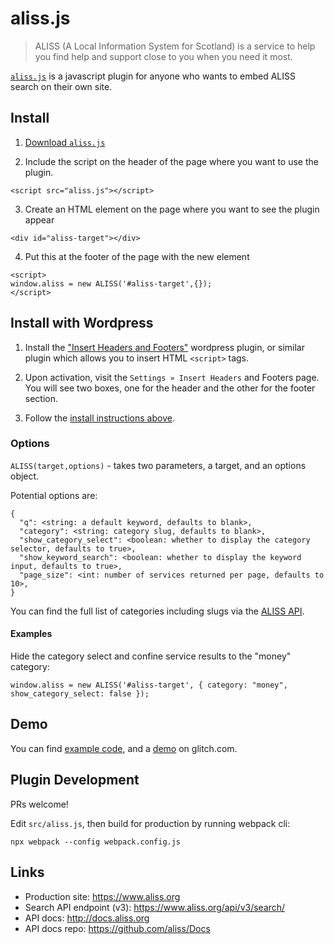 # aliss.js

> ALISS (A Local Information System for Scotland) is a service to help you find help and support close to you when you need it most.

[`aliss.js`](https://github.com/aliss/aliss.js/tree/master/dist) is a javascript plugin for anyone who wants to embed ALISS search on their own site.

## Install

1. <a href="https://raw.githubusercontent.com/aliss/aliss.js/master/dist/aliss.js" download>Download `aliss.js`</a>

2. Include the script on the header of the page where you want to use the plugin.

```
<script src="aliss.js"></script>
```

3. Create an HTML element on the page where you want to see the plugin appear

```
<div id="aliss-target"></div>
```

4. Put this at the footer of the page with the new element

```
<script>
window.aliss = new ALISS('#aliss-target',{});
</script>
```


## Install with Wordpress

1. Install the ["Insert Headers and Footers"](https://wordpress.org/plugins/insert-headers-and-footers/) wordpress plugin, or similar plugin which allows you to insert HTML `<script>` tags.

2. Upon activation, visit the `Settings » Insert Headers` and Footers page. You will see two boxes, one for the header and the other for the footer section.

3. Follow the [install instructions above](#install).


### Options

`ALISS(target,options)` - takes two parameters, a target, and an options object.

Potential options are:

```
{
  "q": <string: a default keyword, defaults to blank>,
  "category": <string: category slug, defaults to blank>,
  "show_category_select": <boolean: whether to display the category selector, defaults to true>,
  "show_keyword_search": <boolean: whether to display the keyword input, defaults to true>,
  "page_size": <int: number of services returned per page, defaults to 10>,
}
```

You can find the full list of categories including slugs via the [ALISS API](https://www.aliss.org/api/v4/categories/).


#### Examples

Hide the category select and confine service results to the "money" category:

```
window.aliss = new ALISS('#aliss-target', { category: "money", show_category_select: false });
```


## Demo

You can find [example code](https://glitch.com/~aliss-js), and a [demo](https://aliss-js.glitch.me/) on glitch.com.


## Plugin Development

PRs welcome!

Edit `src/aliss.js`, then build for production by running webpack cli:

`npx webpack --config webpack.config.js`


## Links

- Production site: https://www.aliss.org
- Search API endpoint (v3): https://www.aliss.org/api/v3/search/
- API docs: http://docs.aliss.org
- API docs repo: https://github.com/aliss/Docs
